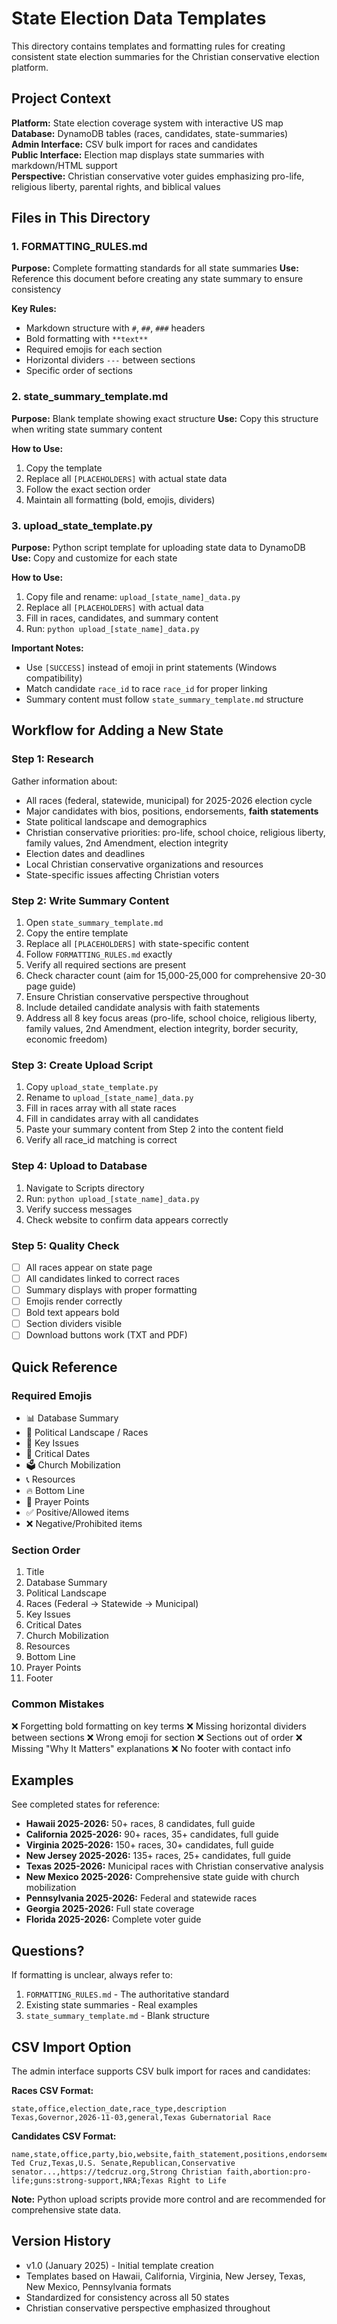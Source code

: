 # State Election Data Templates

This directory contains templates and formatting rules for creating consistent state election summaries for the Christian conservative election platform.

## Project Context

**Platform:** State election coverage system with interactive US map  
**Database:** DynamoDB tables (races, candidates, state-summaries)  
**Admin Interface:** CSV bulk import for races and candidates  
**Public Interface:** Election map displays state summaries with markdown/HTML support  
**Perspective:** Christian conservative voter guides emphasizing pro-life, religious liberty, parental rights, and biblical values

## Files in This Directory

### 1. FORMATTING_RULES.md
**Purpose:** Complete formatting standards for all state summaries
**Use:** Reference this document before creating any state summary to ensure consistency

**Key Rules:**
- Markdown structure with `#`, `##`, `###` headers
- Bold formatting with `**text**`
- Required emojis for each section
- Horizontal dividers `---` between sections
- Specific order of sections

### 2. state_summary_template.md
**Purpose:** Blank template showing exact structure
**Use:** Copy this structure when writing state summary content

**How to Use:**
1. Copy the template
2. Replace all `[PLACEHOLDERS]` with actual state data
3. Follow the exact section order
4. Maintain all formatting (bold, emojis, dividers)

### 3. upload_state_template.py
**Purpose:** Python script template for uploading state data to DynamoDB
**Use:** Copy and customize for each state

**How to Use:**
1. Copy file and rename: `upload_[state_name]_data.py`
2. Replace all `[PLACEHOLDERS]` with actual data
3. Fill in races, candidates, and summary content
4. Run: `python upload_[state_name]_data.py`

**Important Notes:**
- Use `[SUCCESS]` instead of emoji in print statements (Windows compatibility)
- Match candidate `race_id` to race `race_id` for proper linking
- Summary content must follow `state_summary_template.md` structure

## Workflow for Adding a New State

### Step 1: Research
Gather information about:
- All races (federal, statewide, municipal) for 2025-2026 election cycle
- Major candidates with bios, positions, endorsements, **faith statements**
- State political landscape and demographics
- Christian conservative priorities: pro-life, school choice, religious liberty, family values, 2nd Amendment, election integrity
- Election dates and deadlines
- Local Christian conservative organizations and resources
- State-specific issues affecting Christian voters

### Step 2: Write Summary Content
1. Open `state_summary_template.md`
2. Copy the entire template
3. Replace all `[PLACEHOLDERS]` with state-specific content
4. Follow `FORMATTING_RULES.md` exactly
5. Verify all required sections are present
6. Check character count (aim for 15,000-25,000 for comprehensive 20-30 page guide)
7. Ensure Christian conservative perspective throughout
8. Include detailed candidate analysis with faith statements
9. Address all 8 key focus areas (pro-life, school choice, religious liberty, family values, 2nd Amendment, election integrity, border security, economic freedom)

### Step 3: Create Upload Script
1. Copy `upload_state_template.py`
2. Rename to `upload_[state_name]_data.py`
3. Fill in races array with all state races
4. Fill in candidates array with all candidates
5. Paste your summary content from Step 2 into the content field
6. Verify all race_id matching is correct

### Step 4: Upload to Database
1. Navigate to Scripts directory
2. Run: `python upload_[state_name]_data.py`
3. Verify success messages
4. Check website to confirm data appears correctly

### Step 5: Quality Check
- [ ] All races appear on state page
- [ ] All candidates linked to correct races
- [ ] Summary displays with proper formatting
- [ ] Emojis render correctly
- [ ] Bold text appears bold
- [ ] Section dividers visible
- [ ] Download buttons work (TXT and PDF)

## Quick Reference

### Required Emojis
- 📊 Database Summary
- 🔴 Political Landscape / Races
- 🎯 Key Issues
- 📅 Critical Dates
- 🗳️ Church Mobilization
- 📞 Resources
- 🔥 Bottom Line
- 🙏 Prayer Points
- ✅ Positive/Allowed items
- ❌ Negative/Prohibited items

### Section Order
1. Title
2. Database Summary
3. Political Landscape
4. Races (Federal → Statewide → Municipal)
5. Key Issues
6. Critical Dates
7. Church Mobilization
8. Resources
9. Bottom Line
10. Prayer Points
11. Footer

### Common Mistakes
❌ Forgetting bold formatting on key terms
❌ Missing horizontal dividers between sections
❌ Wrong emoji for section
❌ Sections out of order
❌ Missing "Why It Matters" explanations
❌ No footer with contact info

## Examples

See completed states for reference:
- **Hawaii 2025-2026:** 50+ races, 8 candidates, full guide
- **California 2025-2026:** 90+ races, 35+ candidates, full guide
- **Virginia 2025-2026:** 150+ races, 30+ candidates, full guide
- **New Jersey 2025-2026:** 135+ races, 25+ candidates, full guide
- **Texas 2025-2026:** Municipal races with Christian conservative analysis
- **New Mexico 2025-2026:** Comprehensive state guide with church mobilization
- **Pennsylvania 2025-2026:** Federal and statewide races
- **Georgia 2025-2026:** Full state coverage
- **Florida 2025-2026:** Complete voter guide

## Questions?

If formatting is unclear, always refer to:
1. `FORMATTING_RULES.md` - The authoritative standard
2. Existing state summaries - Real examples
3. `state_summary_template.md` - Blank structure

## CSV Import Option

The admin interface supports CSV bulk import for races and candidates:

**Races CSV Format:**
```
state,office,election_date,race_type,description
Texas,Governor,2026-11-03,general,Texas Gubernatorial Race
```

**Candidates CSV Format:**
```
name,state,office,party,bio,website,faith_statement,positions,endorsements
Ted Cruz,Texas,U.S. Senate,Republican,Conservative senator...,https://tedcruz.org,Strong Christian faith,abortion:pro-life;guns:strong-support,NRA;Texas Right to Life
```

**Note:** Python upload scripts provide more control and are recommended for comprehensive state data.

## Version History

- v1.0 (January 2025) - Initial template creation
- Templates based on Hawaii, California, Virginia, New Jersey, Texas, New Mexico, Pennsylvania formats
- Standardized for consistency across all 50 states
- Christian conservative perspective emphasized throughout
